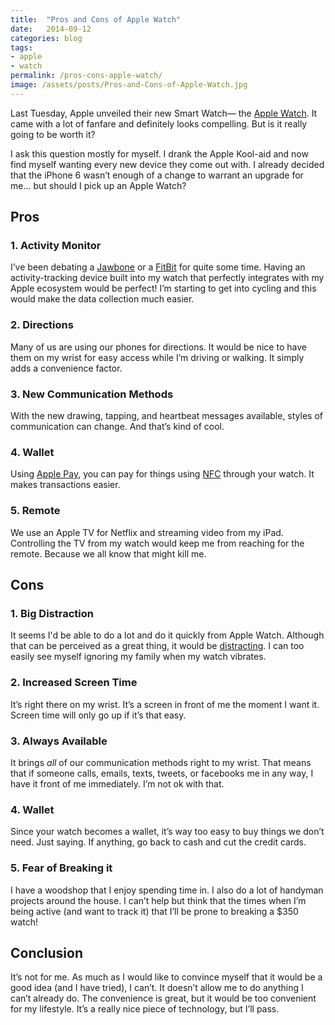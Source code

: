 ```yaml
---
title:  "Pros and Cons of Apple Watch"
date:   2014-09-12
categories: blog
tags:
- apple
- watch
permalink: /pros-cons-apple-watch/
image: /assets/posts/Pros-and-Cons-of-Apple-Watch.jpg
---
```


Last Tuesday, Apple unveiled their new Smart Watch— the [Apple Watch](http://www.apple.com/watch/). It came with a lot of fanfare and definitely looks compelling. But is it really going to be worth it?

<!--more-->

I ask this question mostly for myself. I drank the Apple Kool-aid and now find myself wanting every new device they come out with. I already decided that the iPhone 6 wasn’t enough of a change to warrant an upgrade for me... but should I pick up an Apple Watch?

## Pros

### 1\. Activity Monitor

I’ve been debating a [Jawbone](https://jawbone.com/up) or a [FitBit](http://www.fitbit.com/flex) for quite some time. Having an activity-tracking device built into my watch that perfectly integrates with my Apple ecosystem would be perfect! I’m starting to get into cycling and this would make the data collection much easier.

### 2\. Directions

Many of us are using our phones for directions. It would be nice to have them on my wrist for easy access while I’m driving or walking. It simply adds a convenience factor.

### 3\. New Communication Methods

With the new drawing, tapping, and heartbeat messages available, styles of communication can change. And that’s kind of cool.

### 4\. Wallet

Using [Apple Pay](http://www.apple.com/apple-pay/), you can pay for things using [NFC](http://en.wikipedia.org/wiki/Near_field_communication) through your watch. It makes transactions easier.

### 5\. Remote

We use an Apple TV for Netflix and streaming video from my iPad. Controlling the TV from my watch would keep me from reaching for the remote. Because we all know that might kill me.

## Cons

### 1\. Big Distraction

It seems I'd be able to do a lot and do it quickly from Apple Watch. Although that can be perceived as a great thing, it would be [distracting](http://joebuhlig.com/put-distractions-place/). I can too easily see myself ignoring my family when my watch vibrates.

### 2\. Increased Screen Time

It’s right there on my wrist. It’s a screen in front of me the moment I want it. Screen time will only go up if it’s that easy.

### 3\. Always Available

It brings _all_ of our communication methods right to my wrist. That means that if someone calls, emails, texts, tweets, or facebooks me in any way, I have it front of me immediately. I’m not ok with that.

### 4\. Wallet

Since your watch becomes a wallet, it’s way too easy to buy things we don’t need. Just saying. If anything, go back to cash and cut the credit cards.

### 5\. Fear of Breaking it

I have a woodshop that I enjoy spending time in. I also do a lot of handyman projects around the house. I can’t help but think that the times when I’m being active (and want to track it) that I’ll be prone to breaking a $350 watch!

## Conclusion

It’s not for me. As much as I would like to convince myself that it would be a good idea (and I have tried), I can’t. It doesn’t allow me to do anything I can’t already do. The convenience is great, but it would be too convenient for my lifestyle. It’s a really nice piece of technology, but I’ll pass.